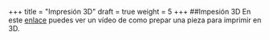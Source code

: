 +++
title = "Impresión 3D"
draft = true
weight = 5
+++
##Impesión 3D
En este [enlace](https://ucomplutense-my.sharepoint.com/:v:/g/personal/ricaresp_ucm_es/EQAFfG5AjQxJoD0yv1Glg5oB5L56j01oE0ZRnJroh3QiGQ?e=jqQMb9) puedes ver un vídeo de como prepar una pieza para imprimir en 3D.
